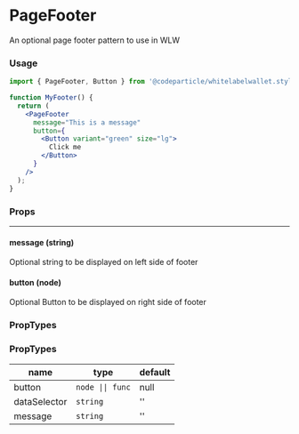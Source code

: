# PageFooter

An optional page footer pattern to use in WLW

### Usage

```jsx
import { PageFooter, Button } from '@codeparticle/whitelabelwallet.styleguide';

function MyFooter() {
  return (
    <PageFooter
      message="This is a message"
      button={
        <Button variant="green" size="lg">
          Click me
        </Button>
      }
    />
  );
}
```

### Props

----

#### message (string)

Optional string to be displayed on left side of footer

#### button (node)

Optional Button to be displayed on right side of footer


### PropTypes

### PropTypes

| name | type | default |
| ---- | ---- | ------- |
| button | `node \|\| func` | null |
| dataSelector | `string` | '' |
| message | `string` | '' |

